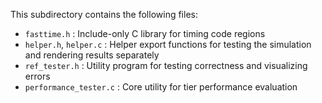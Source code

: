 This subdirectory contains the following files:

- `fasttime.h` : Include-only C library for timing code regions
- `helper.h`, `helper.c` : Helper export functions for testing the simulation
  and rendering results separately
- `ref_tester.h` : Utility program for testing correctness and visualizing
  errors
- `performance_tester.c` : Core utility for tier performance evaluation

